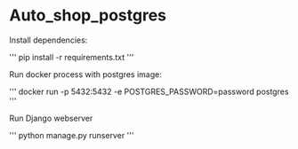 # Auto_shop_postgres
Install dependencies:

'''
pip install -r requirements.txt
'''

Run docker process with postgres image:

'''
docker run -p 5432:5432 -e POSTGRES_PASSWORD=password postgres
'''

Run Django webserver 

'''
python manage.py runserver
'''
